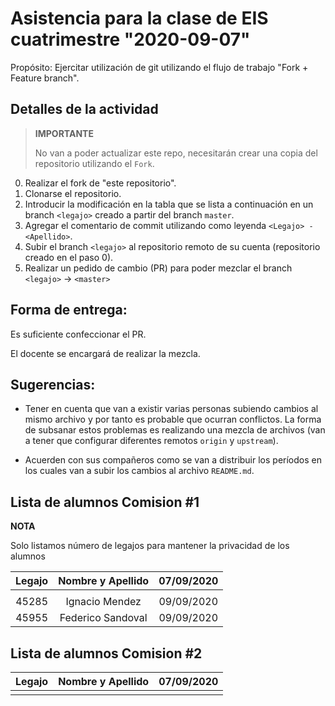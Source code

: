 ﻿# Asistencia para la clase de EIS cuatrimestre "2020-09-07"

Propósito: Ejercitar utilización de git utilizando el flujo de trabajo "Fork + Feature branch".

## Detalles de la actividad

> **IMPORTANTE**
> 
> No van a poder actualizar este repo, necesitarán crear una copia del repositorio utilizando el `Fork`.

0. Realizar el fork de "este repositorio".
1. Clonarse el repositorio.
2. Introducir la modificación en la tabla que se lista a continuación en un branch `<legajo>` creado a partir del branch `master`.
3. Agregar el comentario de commit utilizando como leyenda `<Legajo> - <Apellido>`.
4. Subir el branch `<legajo>` al repositorio remoto de su cuenta (repositorio creado en el paso 0).
5. Realizar un pedido de cambio (PR) para poder mezclar el branch `<legajo>` -> `<master>`

## Forma de entrega:

Es suficiente confeccionar el PR.

El docente se encargará de realizar la mezcla.

## Sugerencias:

- Tener en cuenta que van a existir varias personas subiendo cambios al mismo archivo y por tanto es probable que ocurran conflictos. La forma de subsanar estos problemas es realizando una mezcla de archivos (van a tener que configurar diferentes remotos `origin` y `upstream`).

- Acuerden con sus compañeros como se van a distribuir los períodos en los cuales van a subir los cambios al archivo `README.md`.


## Lista de alumnos Comision #1

**NOTA**

Solo listamos número de legajos para mantener la privacidad de los alumnos


| Legajo | Nombre y Apellido                     | 07/09/2020 |
| :----: | :-----------------------------------: | :--------: |
|        |                                       |            |
| 45285  | Ignacio Mendez                        | 09/09/2020 |
| 45955  |  Federico Sandoval                      |09/09/2020  |


## Lista de alumnos Comision #2

| Legajo | Nombre y Apellido                     | 07/09/2020 |
| :----: | :-----------------------------------: | :--------: |
|        |                                       |            |

